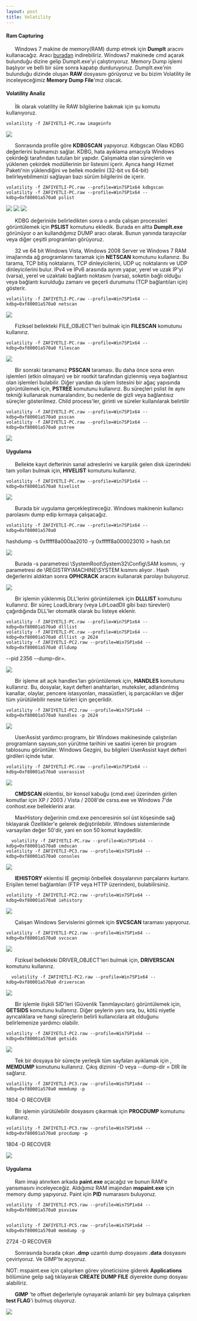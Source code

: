 ```yaml
---
layout: post
title: Volatility
---
```







<h4>Ram Capturing</h4>

&nbsp;&nbsp;&nbsp;&nbsp;&nbsp;&nbsp;Windows 7 makine de memory(RAM) dump etmek için <strong>DumpIt</strong> aracını kullanacağız. 
Aracı <a href ="https://www.downloadcrew.com/article/23854-dumpit">buradan</a> indirebiliriz.
Windows7 makinede cmd açarak bulunduğu dizine gelip DumpIt.exe'yi çalıştırıyoruz. Memory
Dump işlemi başlıyor ve belli bir süre sonra kapatıp durduruyoruz. DumpIt.exe'nin bulunduğu dizinde
oluşan <strong>RAW</strong> dosyasını görüyoruz ve bu bizim Volatility ile inceleyeceğimiz <strong>Memory Dump File</strong>'mız olacak.



<h4>Volatility Analiz</h4>

&nbsp;&nbsp;&nbsp;&nbsp;&nbsp;&nbsp;İlk olarak volatility ile RAW bilgilerine bakmak için şu komutu kullanıyoruz. 

	volatility -f ZAFIYETLI-PC.raw imageinfo

<img src="/img/volatility/imageinfo.png">

&nbsp;&nbsp;&nbsp;&nbsp;&nbsp;&nbsp;Sonrasında profile göre <strong>KDBGSCAN</strong> yapıyoruz. Kdbgscan Olası KDBG değerlerini bulmamızı sağlar.
KDBG, hata ayıklama amacıyla Windows çekirdeği tarafından tutulan bir yapıdır. 
Çalışmakta olan süreçlerin ve yüklenen çekirdek modüllerinin bir listesini içerir. 
Ayrıca hangi Hizmet Paketi'nin yüklendiğini ve bellek modelini (32-bit vs 64-bit) 
belirleyebilmenizi sağlayan bazı sürüm bilgilerini de içerir.



	volatility -f ZAFIYETLI-PC.raw --profile=Win7SP1x64 kdbgscan
	volatility -f ZAFIYETLI-PC.raw --profile=Win7SP1x64 --kdbg=0xf80001a570a0 pslist

<img src="/img/volatility/kdbgscan.png">
<img src="/img/volatility/pslist1.png">
<img src="/img/volatility/pslist2.png">

&nbsp;&nbsp;&nbsp;&nbsp;&nbsp;&nbsp;KDBG değerinide belirledikten sonra o anda çalışan processleri görüntülemek için <strong>PSLIST</strong> komutunu
ekledik. Burada en altta <strong>DumpIt.exe</strong> görünüyor o an kullandığımız DUMP aracı olarak. Bunun yanında 
tarayıcılar veya diğer çeşitli programları görüyoruz. 


&nbsp;&nbsp;&nbsp;&nbsp;&nbsp;&nbsp;32 ve 64 bit Windows Vista, Windows 2008 Server ve Windows 7 RAM imajlarında ağ programlarını
taramak için <strong>NETSCAN</strong> komutunu kullanırız. Bu tarama, TCP bitiş noktalarını, TCP dinleyicilerini, 
UDP uç noktalarını ve UDP dinleyicilerini bulur. IPv4 ve IPv6 arasında ayrım yapar, yerel ve
uzak IP'yi (varsa), yerel ve uzaktaki bağlantı noktasını (varsa), soketin bağlı olduğu veya
bağlantı kurulduğu zamanı ve geçerli durumunu (TCP bağlantıları için)  gösterir. 


	volatility -f ZAFIYETLI-PC.raw --profile=Win7SP1x64 --kdbg=0xf80001a570a0 netscan

<img src="/img/volatility/netscan.png">


&nbsp;&nbsp;&nbsp;&nbsp;&nbsp;&nbsp;Fiziksel bellekteki FILE_OBJECT'leri bulmak için <strong>FILESCAN</strong>
komutunu kullanırız. 


	volatility -f ZAFIYETLI-PC.raw --profile=Win7SP1x64 --kdbg=0xf80001a570a0 filescan

<img src="/img/volatility/filescan.png">

&nbsp;&nbsp;&nbsp;&nbsp;&nbsp;&nbsp;Bir sonraki taramamız <strong>PSSCAN</strong> taraması. Bu daha önce sona eren işlemleri (etkin olmayan) ve 
bir rootkit tarafından gizlenmiş veya bağlantısız olan işlemleri bulabilir. Diğer yandan da
işlem listesini bir ağaç yapısında görüntülemek için, <strong>PSTREE</strong> komutunu kullanırız. Bu süreçleri pslist ile 
aynı tekniği kullanarak numaralandırır, bu nedenle de gizli veya bağlantısız süreçler gösterilmez.
Child process'ler, girinti ve süreler kullanılarak belirtilir


	volatility -f ZAFIYETLI-PC.raw --profile=Win7SP1x64 --kdbg=0xf80001a570a0 psscan
	volatility -f ZAFIYETLI-PC.raw --profile=Win7SP1x64 --kdbg=0xf80001a570a0 pstree


<img src="/img/volatility/pstree.png">


<h4>Uygulama</h4>

&nbsp;&nbsp;&nbsp;&nbsp;&nbsp;&nbsp;Bellekte kayıt defterinin sanal adreslerini ve karşılık gelen disk üzerindeki 
tam yolları bulmak için, <strong>HIVELIST</strong> komutunu kullanırız.

	volatility -f ZAFIYETLI-PC.raw --profile=Win7SP1x64 --kdbg=0xf80001a570a0 hivelist

<img src="/img/volatility/hivelist.png">


&nbsp;&nbsp;&nbsp;&nbsp;&nbsp;&nbsp;Burada bir uygulama gerçekleştireceğiz. Windows makinenin kullanıcı parolasını dump edip 
kırmaya çalışacağız.

	volatility -f ZAFIYETLI-PC.raw --profile=Win7SP1x64 --kdbg=0xf80001a570a0 
hashdump -s 0xfffff8a000aa2010 -y 0xfffff8a000023010 > hash.txt

<img src="/img/volatility/hashdump.png">

&nbsp;&nbsp;&nbsp;&nbsp;&nbsp;&nbsp;Burada -s parametresi \SystemRoot\System32\Config\SAM kısmını, -y parametresi de 
\REGISTRY\MACHINE\SYSTEM kısmını alıyor . Hash değerlerini aldıktan sonra <strong>OPHCRACK</strong>
aracını kullanarak parolayı buluyoruz. 

<img src="/img/volatility/ophcrack.png">



&nbsp;&nbsp;&nbsp;&nbsp;&nbsp;&nbsp;Bir işlemin yüklenmiş DLL'lerini görüntülemek için <strong>DLLLIST</strong> komutunu kullanırız.
Bir süreç LoadLibrary (veya LdrLoadDll gibi bazı türevleri) çağırdığında DLL'ler otomatik 
olarak bu listeye eklenir.

	volatility -f ZAFIYETLI-PC.raw --profile=Win7SP1x64 --kdbg=0xf80001a570a0 dlllist
	volatility -f ZAFIYETLI-PC.raw --profile=Win7SP1x64 --kdbg=0xf80001a570a0 dlllist -p 2624
	volatility -f ZAFIYETLI-PC2.raw --profile=Win7SP1x64 --kdbg=0xf80001a570a0 dlldump 
--pid 2356 --dump-dir=.


<img src="/img/volatility/dlllist.png">




&nbsp;&nbsp;&nbsp;&nbsp;&nbsp;&nbsp;Bir işleme ait açık handles'ları görüntülemek için, <strong>HANDLES</strong> komutunu kullanırız. Bu, dosyalar, 
kayıt defteri anahtarları, muteksler, adlandırılmış kanallar, olaylar, pencere istasyonları, 
masaüstleri, iş parçacıkları ve diğer tüm yürütülebilir nesne türleri için geçerlidir. 

	volatility -f ZAFIYETLI-PC2.raw --profile=Win7SP1x64 --kdbg=0xf80001a570a0 handles -p 2624


<img src="/img/volatility/handles.png">


&nbsp;&nbsp;&nbsp;&nbsp;&nbsp;&nbsp;UserAssist yardımcı programı, bir Windows makinesinde çalıştırılan programların sayısını,son yürütme 
tarihini ve saatini içeren bir program tablosunu görüntüler. Windows Gezgini, bu bilgileri UserAssist kayıt defteri girdileri içinde tutar.

	volatility -f ZAFIYETLI-PC.raw --profile=Win7SP1x64 --kdbg=0xf80001a570a0 userassist


<img src="/img/volatility/userassist.png">

&nbsp;&nbsp;&nbsp;&nbsp;&nbsp;&nbsp;<strong>CMDSCAN</strong> eklentisi, bir konsol kabuğu (cmd.exe) üzerinden girilen komutlar için
XP / 2003 / Vista / 2008'de csrss.exe ve Windows 7'de conhost.exe belleklerini arar. 

&nbsp;&nbsp;&nbsp;&nbsp;&nbsp;&nbsp;MaxHistory değerinin cmd.exe penceresinin sol 
üst köşesinde sağ tıklayarak Özellikler'e gelerek değiştirilebilir. 
Windows sistemlerinde varsayılan değer 50'dir, yani en son 50 komut kaydedilir.


      volatility -f ZAFIYETLI-PC.raw --profile=Win7SP1x64 --kdbg=0xf80001a570a0 cmdscan
	volatility -f ZAFIYETLI-PC3.raw --profile=Win7SP1x64 --kdbg=0xf80001a570a0 consoles

<img src="/img/volatility/consoles.png">



&nbsp;&nbsp;&nbsp;&nbsp;&nbsp;&nbsp;<strong>IEHISTORY</strong> eklentisi IE geçmişi önbellek dosyalarının parçalarını kurtarır. 
Erişilen temel bağlantıları (FTP veya HTTP üzerinden), bulabilirsiniz.

	volatility -f ZAFIYETLI-PC2.raw --profile=Win7SP1x64 --kdbg=0xf80001a570a0 iehistory

<img src="/img/volatility/iehistory.png">

&nbsp;&nbsp;&nbsp;&nbsp;&nbsp;&nbsp;Çalışan Windows Servislerini görmek için <strong>SVCSCAN</strong> taraması yapıyoruz. 

	volatility -f ZAFIYETLI-PC2.raw --profile=Win7SP1x64 --kdbg=0xf80001a570a0 svcscan

<img src="/img/volatility/svcscan.png">


&nbsp;&nbsp;&nbsp;&nbsp;&nbsp;&nbsp;Fiziksel bellekteki DRIVER_OBJECT'leri bulmak için, <strong>DRIVERSCAN</strong> komutunu kullanırız. 


      volatility -f ZAFIYETLI-PC2.raw --profile=Win7SP1x64 --kdbg=0xf80001a570a0 driverscan


<img src="/img/volatility/driverscan.png">

&nbsp;&nbsp;&nbsp;&nbsp;&nbsp;&nbsp;Bir işlemle ilişkili SID'leri (Güvenlik Tanımlayıcıları) görüntülemek için, <strong>GETSIDS</strong> komutunu 
kullanırız. Diğer şeylerin yanı sıra, bu, kötü niyetle  ayrıcalıklara ve hangi süreçlerin 
belirli kullanıcılara ait olduğunu belirlemenize yardımcı olabilir.

	volatility -f ZAFIYETLI-PC2.raw --profile=Win7SP1x64 --kdbg=0xf80001a570a0 getsids

<img src="/img/volatility/getsids.png">


&nbsp;&nbsp;&nbsp;&nbsp;&nbsp;&nbsp;Tek bir dosyaya bir süreçte yerleşik tüm sayfaları ayıklamak için , <strong>MEMDUMP</strong> komutunu kullanırız. 
Çıkış dizinini -D veya --dump-dir = DIR ile sağlarız.

	volatility -f ZAFIYETLI-PC3.raw --profile=Win7SP1x64 --kdbg=0xf80001a570a0 memdump -p 
1804 -D RECOVER



&nbsp;&nbsp;&nbsp;&nbsp;&nbsp;&nbsp;Bir işlemin yürütülebilir dosyasını çıkarmak için <strong>PROCDUMP</strong> komutunu kullanırız.

	volatility -f ZAFIYETLI-PC3.raw --profile=Win7SP1x64 --kdbg=0xf80001a570a0 procdump -p 
1804 -D RECOVER

<img src="/img/volatility/procdump.png">



<h4>Uygulama</h4>


&nbsp;&nbsp;&nbsp;&nbsp;&nbsp;&nbsp;Ram imajı alınırken arkada <strong>paint.exe</strong> açacağız ve bunun RAM'e yansımasını inceleyeceğiz.
Aldığımız RAM imajından <strong>mspaint.exe</strong> için memory dump yapıyoruz. Paint için <strong>PID</strong> numarasını 
buluyoruz.


	volatility -f ZAFIYETLI-PC5.raw --profile=Win7SP1x64 --kdbg=0xf80001a570a0 psxview


	volatility -f ZAFIYETLI-PC5.raw --profile=Win7SP1x64 --kdbg=0xf80001a570a0 memdump -p 
2724 -D RECOVER



&nbsp;&nbsp;&nbsp;&nbsp;&nbsp;&nbsp;Sonrasında burada çıkan <strong>.dmp</strong> uzantılı dump dosyasını <strong>.data</strong> dosyasını çeviriyoruz. Ve GIMP'te açıyoruz.

NOT: mspaint.exe için çalışırken görev yöneticisine giderek <strong>Applications</strong> bölümüne gelip
sağ tıklayarak <strong>CREATE DUMP FILE</strong> diyerekte dump dosyası alabiliriz.



&nbsp;&nbsp;&nbsp;&nbsp;&nbsp;&nbsp;<strong>GIMP</strong> 'te offset değerleriyle oynayarak anlamlı bir şey bulmaya çalışırken <strong>test FLAG</strong>'i bulmuş oluyoruz.





<img src="/img/volatility/flag.png">
